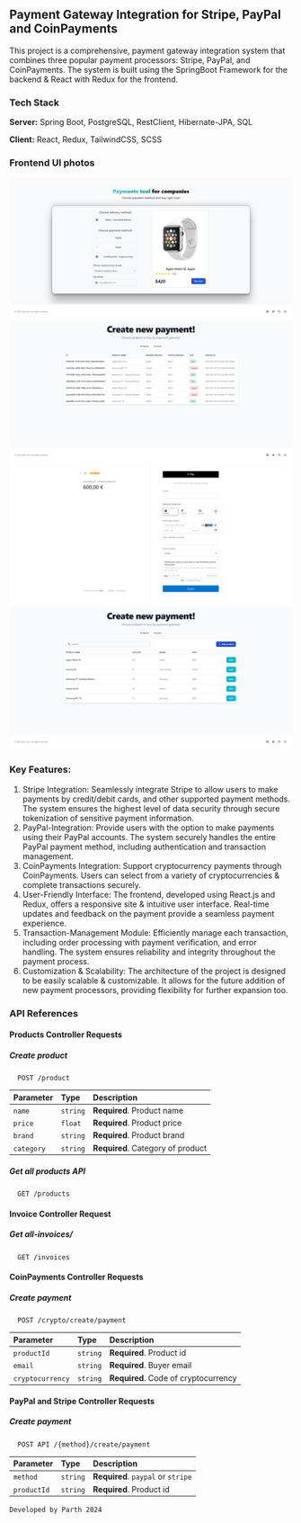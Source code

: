 ## Payment Gateway Integration for Stripe, PayPal and CoinPayments

This project is a comprehensive, payment gateway integration system that combines three popular payment processors: Stripe, PayPal, and CoinPayments. 
The system is built using the SpringBoot Framework for the backend & React with Redux for the frontend.

### Tech Stack

**Server:** Spring Boot, PostgreSQL, RestClient, Hibernate-JPA, SQL

**Client:** React, Redux, TailwindCSS, SCSS

### Frontend UI photos
![front_end_example](./docs/payment.png)
![front_end_example](./docs/invoices.png)
![front_end_example](./docs/stripe.png)
![front_end_example](./docs/products.png)

### Key Features:

1. Stripe Integration: Seamlessly integrate Stripe to allow users to make payments by credit/debit cards, and other supported payment methods. The system ensures the highest level of data security through secure tokenization of sensitive payment information.
2. PayPal-Integration: Provide users with the option to make payments using their PayPal accounts. The system securely handles the entire PayPal payment method, including authentication and transaction management.
3. CoinPayments Integration: Support cryptocurrency payments through CoinPayments. Users can select from a variety of cryptocurrencies & complete transactions securely.
4. User-Friendly Interface: The frontend, developed using React.js and Redux, offers a responsive site & intuitive user interface. Real-time updates and feedback on the payment provide a seamless payment experience.
5. Transaction-Management Module: Efficiently manage each transaction, including order processing with payment verification, and error handling. The system ensures reliability and integrity throughout the payment process.
6. Customization & Scalability: The architecture of the project is designed to be easily scalable & customizable. It allows for the future addition of new payment processors, providing flexibility for further expansion too.

### API References

#### Products Controller Requests

##### Create product 
```
  POST /product
```
| Parameter | Type     | Description                |
| :-------- | :------- | :------------------------- |
| `name`    | `string` | **Required**. Product name |
| `price`   | `float`  | **Required**. Product price |
| `brand`   | `string`  | **Required**. Product brand |
| `category`   | `string`  | **Required**. Category of product |

##### Get all products API

```
  GET /products
```

#### Invoice Controller Request

##### Get all-invoices/
```
  GET /invoices
```

#### CoinPayments Controller Requests

##### Create payment
```
  POST /crypto/create/payment
```
| Parameter | Type     | Description                |
| :-------- | :------- | :------------------------- |
| `productId`    | `string` | **Required**. Product id |
| `email`   | `string`  | **Required**. Buyer email |
| `cryptocurrency` | `string`  | **Required**. Code of cryptocurrency |

#### PayPal and Stripe Controller Requests 

##### Create payment
```
  POST API /{method}/create/payment
```
| Parameter | Type     | Description                |
| :-------- | :------- | :------------------------- |
| `method`    | `string` | **Required**. `paypal` or `stripe` |
| `productId`   | `string`  | **Required**. Product id |


`Developed by Parth 2024`
